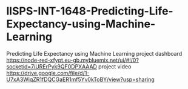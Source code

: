 # llSPS-INT-1648-Predicting-Life-Expectancy-using-Machine-Learning
Predicting Life Expectancy using Machine Learning
project dashboard 
https://node-red-xfypt.eu-gb.mybluemix.net/ui/#!/0?socketid=7iURErPyk9QF0DPXAAAD
project video
https://drive.google.com/file/d/1-U7xA3WiqZR1fDQCGaER1mf5Yv0kToBY/view?usp=sharing
